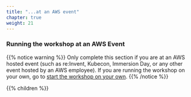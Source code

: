 ```yaml
---
title: "...at an AWS event"
chapter: true
weight: 21
---
```


### Running the workshop at an AWS Event

{{% notice warning %}}
Only complete this section if you are at an AWS hosted event (such as re:Invent,
Kubecon, Immersion Day, or any other event hosted by an AWS employee). If you are running the workshop on your own, go to [start the workshop on your own](../2_setup/22_self_paced.html).
{{% /notice %}}

{{% children %}}
